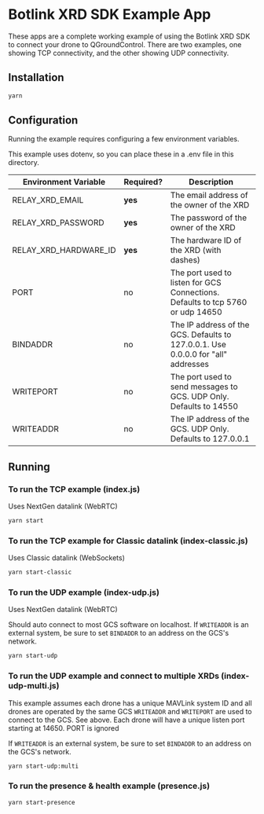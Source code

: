 # Botlink XRD SDK Example App

These apps are a complete working example of using the Botlink XRD SDK
to connect your drone to QGroundControl. There are two examples, one showing TCP
connectivity, and the other showing UDP connectivity.

## Installation

```bash
yarn
```

## Configuration

Running the example requires configuring a few environment variables.

This example uses dotenv, so you can place these in a .env file in this directory.

| Environment Variable  | Required? | Description                                                                       |
| --------------------- | --------- | --------------------------------------------------------------------------------- |
| RELAY_XRD_EMAIL       | **yes**   | The email address of the owner of the XRD                                         |
| RELAY_XRD_PASSWORD    | **yes**   | The password of the owner of the XRD                                              |
| RELAY_XRD_HARDWARE_ID | **yes**   | The hardware ID of the XRD (with dashes)                                          |
| PORT                  | no        | The port used to listen for GCS Connections. Defaults to tcp 5760 or udp 14650    |
| BINDADDR              | no        | The IP address of the GCS. Defaults to 127.0.0.1. Use 0.0.0.0 for "all" addresses |
| WRITEPORT             | no        | The port used to send messages to GCS. UDP Only. Defaults to 14550                |
| WRITEADDR             | no        | The IP address of the GCS. UDP Only. Defaults to 127.0.0.1                        |

## Running

### To run the TCP example (index.js)
Uses NextGen datalink (WebRTC)

```bash
yarn start
```

### To run the TCP example for Classic datalink (index-classic.js)
Uses Classic datalink (WebSockets)

```bash
yarn start-classic
```

### To run the UDP example (index-udp.js)
Uses NextGen datalink (WebRTC)

Should auto connect to most GCS software on localhost.
If `WRITEADDR` is an external system, be sure to set `BINDADDR` to an address on the GCS's network.

```bash
yarn start-udp
```

### To run the UDP example and connect to multiple XRDs (index-udp-multi.js)

This example assumes each drone has a unique MAVLink system ID and all drones are operated by the same GCS
`WRITEADDR` and `WRITEPORT` are used to connect to the GCS. See above.
Each drone will have a unique listen port starting at 14650. PORT is ignored

If `WRITEADDR` is an external system, be sure to set `BINDADDR` to an address on the GCS's network.

```bash
yarn start-udp:multi
```

### To run the presence & health example (presence.js)

```bash
yarn start-presence
```
